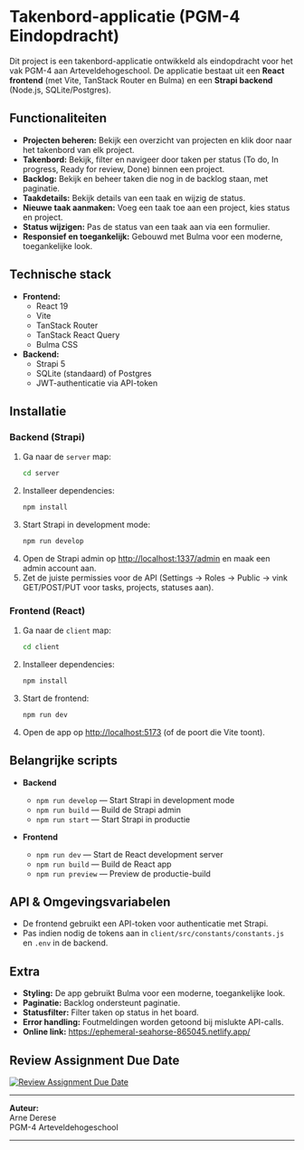 # Takenbord-applicatie (PGM-4 Eindopdracht)

Dit project is een takenbord-applicatie ontwikkeld als eindopdracht voor het vak PGM-4 aan Arteveldehogeschool. De applicatie bestaat uit een **React frontend** (met Vite, TanStack Router en Bulma) en een **Strapi backend** (Node.js, SQLite/Postgres).

## Functionaliteiten

- **Projecten beheren:** Bekijk een overzicht van projecten en klik door naar het takenbord van elk project.
- **Takenbord:** Bekijk, filter en navigeer door taken per status (To do, In progress, Ready for review, Done) binnen een project.
- **Backlog:** Bekijk en beheer taken die nog in de backlog staan, met paginatie.
- **Taakdetails:** Bekijk details van een taak en wijzig de status.
- **Nieuwe taak aanmaken:** Voeg een taak toe aan een project, kies status en project.
- **Status wijzigen:** Pas de status van een taak aan via een formulier.
- **Responsief en toegankelijk:** Gebouwd met Bulma voor een moderne, toegankelijke look.

## Technische stack

- **Frontend:**  
  - React 19
  - Vite
  - TanStack Router
  - TanStack React Query
  - Bulma CSS
- **Backend:**  
  - Strapi 5
  - SQLite (standaard) of Postgres
  - JWT-authenticatie via API-token

## Installatie

### Backend (Strapi)

1. Ga naar de `server` map:
   ```sh
   cd server
   ```
2. Installeer dependencies:
   ```sh
   npm install
   ```
3. Start Strapi in development mode:
   ```sh
   npm run develop
   ```
4. Open de Strapi admin op [http://localhost:1337/admin](http://localhost:1337/admin) en maak een admin account aan.
5. Zet de juiste permissies voor de API (Settings → Roles → Public → vink GET/POST/PUT voor tasks, projects, statuses aan).

### Frontend (React)

1. Ga naar de `client` map:
   ```sh
   cd client
   ```
2. Installeer dependencies:
   ```sh
   npm install
   ```
3. Start de frontend:
   ```sh
   npm run dev
   ```
4. Open de app op [http://localhost:5173](http://localhost:5173) (of de poort die Vite toont).


## Belangrijke scripts

- **Backend**
  - `npm run develop` — Start Strapi in development mode
  - `npm run build` — Build de Strapi admin
  - `npm run start` — Start Strapi in productie

- **Frontend**
  - `npm run dev` — Start de React development server
  - `npm run build` — Build de React app
  - `npm run preview` — Preview de productie-build

## API & Omgevingsvariabelen

- De frontend gebruikt een API-token voor authenticatie met Strapi.
- Pas indien nodig de tokens aan in `client/src/constants/constants.js` en `.env` in de backend.

## Extra

- **Styling:** De app gebruikt Bulma voor een moderne, toegankelijke look.
- **Paginatie:** Backlog ondersteunt paginatie.
- **Statusfilter:** Filter taken op status in het board.
- **Error handling:** Foutmeldingen worden getoond bij mislukte API-calls.
- **Online link:** https://ephemeral-seahorse-865045.netlify.app/

## Review Assignment Due Date
[![Review Assignment Due Date](https://classroom.github.com/assets/deadline-readme-button-22041afd0340ce965d47ae6ef1cefeee28c7c493a6346c4f15d667ab976d596c.svg)](https://classroom.github.com/a/GeL61fu8)


---

**Auteur:**  
Arne Derese  
PGM-4 Arteveldehogeschool

---
